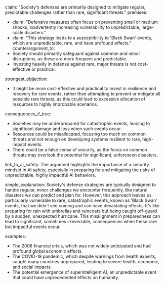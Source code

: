 claim: "Society's defenses are primarily designed to mitigate regular, predictable challenges rather than rare, significant threats."
premises:
  - claim: "Defensive measures often focus on preventing small or medium shocks, inadvertently increasing vulnerability to unpredictable, large-scale disasters."
  - claim: "This strategy leads to a susceptibility to 'Black Swan' events, which are unpredictable, rare, and have profound effects."
counterargument_to:
  - Society should primarily safeguard against common and minor disruptions, as these are more frequent and predictable.
  - Investing heavily in defense against rare, major threats is not cost-effective or practical.

strongest_objjection:
  - It might be more cost-effective and practical to invest in resilience and recovery for rare events, rather than attempting to prevent or mitigate all possible rare threats, as this could lead to excessive allocation of resources to highly improbable scenarios.

consequences_if_true:
  - Societies may be underprepared for catastrophic events, leading to significant damage and loss when such events occur.
  - Resources could be misallocated, focusing too much on common threats and not enough on developing systems resilient to rare, high-impact events.
  - There could be a false sense of security, as the focus on common threats may overlook the potential for significant, unforeseen disasters.

link_to_ai_safety: The argument highlights the importance of a security mindset in AI safety, especially in preparing for and mitigating the risks of unpredictable, highly impactful AI behaviors.

simple_explanation: Society's defense strategies are typically designed to handle regular, minor challenges we encounter frequently, like natural disasters we can predict and plan for. However, this approach leaves us particularly vulnerable to rare, catastrophic events, known as 'Black Swan' events, that we didn't see coming and can have devastating effects. It's like preparing for rain with umbrellas and raincoats but being caught off-guard by a sudden, unexpected hurricane. This misalignment in preparedness can lead to significant, sometimes irreversible, consequences when these rare but impactful events occur.

examples:
  - The 2008 financial crisis, which was not widely anticipated and had profound global economic effects.
  - The COVID-19 pandemic, which despite warnings from health experts, caught many countries unprepared, leading to severe health, economic, and social impacts.
  - The potential emergence of superintelligent AI, an unpredictable event that could have unprecedented effects on humanity.